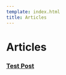 ```yaml
---
template: index.html
title: Articles
---
```


# Articles

### [Test Post](/articles/test-post.html)
